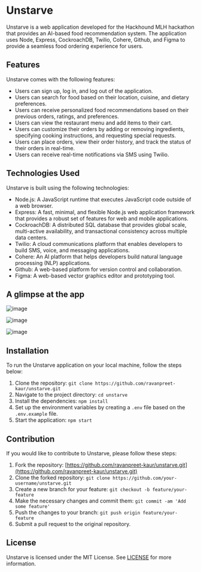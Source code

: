 
# Unstarve

Unstarve is a web application developed for the Hackhound MLH hackathon that provides an AI-based food recommendation system. The application uses Node, Express, CockroachDB, Twilio, Cohere, Github, and Figma to provide a seamless food ordering experience for users.

## Features

Unstarve comes with the following features:

-   Users can sign up, log in, and log out of the application.
-   Users can search for food based on their location, cuisine, and dietary preferences.
-   Users can receive personalized food recommendations based on their previous orders, ratings, and preferences.
-   Users can view the restaurant menu and add items to their cart.
-   Users can customize their orders by adding or removing ingredients, specifying cooking instructions, and requesting special requests.
-   Users can place orders, view their order history, and track the status of their orders in real-time.
-   Users can receive real-time notifications via SMS using Twilio.

## Technologies Used

Unstarve is built using the following technologies:

-   Node.js: A JavaScript runtime that executes JavaScript code outside of a web browser.
-   Express: A fast, minimal, and flexible Node.js web application framework that provides a robust set of features for web and mobile applications.
-   CockroachDB: A distributed SQL database that provides global scale, multi-active availability, and transactional consistency across multiple data centers.
-   Twilio: A cloud communications platform that enables developers to build SMS, voice, and messaging applications.
-   Cohere: An AI platform that helps developers build natural language processing (NLP) applications.
-   Github: A web-based platform for version control and collaboration.
-   Figma: A web-based vector graphics editor and prototyping tool.

## A glimpse at the app
![image](https://user-images.githubusercontent.com/73191232/222939606-5dfb12cf-5490-43be-8833-6236ba4430dc.png)

![image](https://user-images.githubusercontent.com/73191232/223345167-0a706e3e-5427-468b-8368-0212482256cb.png)

![image](https://user-images.githubusercontent.com/73191232/223345368-0de4a4ac-afb6-423f-be96-d988b6da185b.png)



## Installation

To run the Unstarve application on your local machine, follow the steps below:

1.  Clone the repository: `git clone https://github.com/ravanpreet-kaur/unstarve.git`
2.  Navigate to the project directory: `cd unstarve`
3.  Install the dependencies: `npm install`
4.  Set up the environment variables by creating a `.env` file based on the `.env.example` file.
5.  Start the application: `npm start`

## Contribution

If you would like to contribute to Unstarve, please follow these steps:

1.  Fork the repository: [https://github.com/ravanpreet-kaur/unstarve.git](https://github.com/ravanpreet-kaur/unstarve.git)
2.  Clone the forked repository: `git clone https://github.com/your-username/unstarve.git`
3.  Create a new branch for your feature: `git checkout -b feature/your-feature`
4.  Make the necessary changes and commit them: `git commit -am 'Add some feature'`
5.  Push the changes to your branch: `git push origin feature/your-feature`
6.  Submit a pull request to the original repository.

## License

Unstarve is licensed under the MIT License. See [LICENSE](https://chat.openai.com/LICENSE) for more information.
